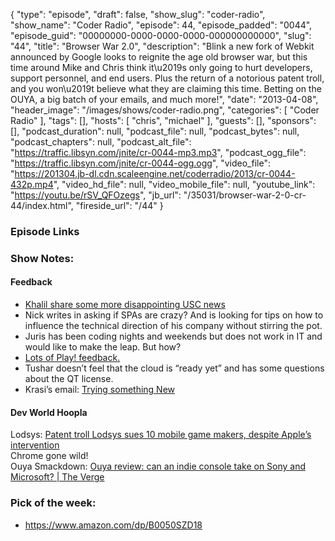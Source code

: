 {
  "type": "episode",
  "draft": false,
  "show_slug": "coder-radio",
  "show_name": "Coder Radio",
  "episode": 44,
  "episode_padded": "0044",
  "episode_guid": "00000000-0000-0000-0000-000000000000",
  "slug": "44",
  "title": "Browser War 2.0",
  "description": "Blink a new fork of Webkit announced by Google looks to reignite the age old browser war, but this time around Mike and Chris think it\u2019s only going to hurt developers, support personnel, and end users. Plus the return of a notorious patent troll, and you won\u2019t believe what they are claiming this time. Betting on the OUYA, a big batch of your emails, and much more!",
  "date": "2013-04-08",
  "header_image": "/images/shows/coder-radio.png",
  "categories": [
    "Coder Radio"
  ],
  "tags": [],
  "hosts": [
    "chris",
    "michael"
  ],
  "guests": [],
  "sponsors": [],
  "podcast_duration": null,
  "podcast_file": null,
  "podcast_bytes": null,
  "podcast_chapters": null,
  "podcast_alt_file": "https://traffic.libsyn.com/jnite/cr-0044-mp3.mp3",
  "podcast_ogg_file": "https://traffic.libsyn.com/jnite/cr-0044-ogg.ogg",
  "video_file": "https://201304.jb-dl.cdn.scaleengine.net/coderradio/2013/cr-0044-432p.mp4",
  "video_hd_file": null,
  "video_mobile_file": null,
  "youtube_link": "https://youtu.be/rSV_QFOzegs",
  "jb_url": "/35031/browser-war-2-0-cr-44/index.html",
  "fireside_url": "/44"
}


### Episode Links

### Show Notes:

#### Feedback

  * [Khalil share some more disappointing USC news](http://www.omgubuntu.co.uk/2013/04/top-10-paid-apps/index.html)
  * Nick writes in asking if SPAs are crazy? And is looking for tips on how to influence the technical direction of his company without stirring the pot. 
  * Juris has been coding nights and weekends but does not work in IT and would like to make the leap. But how?
  * [Lots of Play! feedback.](http://www.cloudbees.com/index.html#slide-2)
  * Tushar doesn’t feel that the cloud is “ready yet” and has some questions about the QT license. 
  * Krasi’s email: [Trying something New](http://slexy.org/view/s2K2HzcWUO/index.html)

#### Dev World Hoopla

Lodsys: [Patent troll Lodsys sues 10 mobile game makers, despite Apple’s
intervention](http://arstechnica.com/tech-policy/2013/04/patent-troll-lodsys-es-10-mobile-game-makers-despite-apples-intervention/index.html)  
Chrome gone wild!  
Ouya Smackdown: [Ouya review: can an indie console take on Sony and Microsoft?
| The Verge](http://www.theverge.com/2013/4/4/4180242/ouya-review/index.html)

### Pick of the week:

  * <https://www.amazon.com/dp/B0050SZD18>


